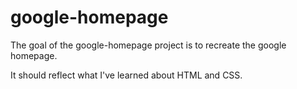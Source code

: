 # google-homepage
The goal of the google-homepage project is to recreate the google homepage.

It should reflect what I've learned about HTML and CSS.